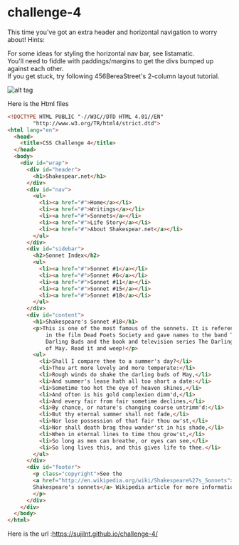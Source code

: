 # challenge-4
This time you've got an extra header and horizontal navigation to worry about!
Hints:

For some ideas for styling the horizontal nav bar, see listamatic.<br>
You'll need to fiddle with paddings/margins to get the divs bumped up against each other.<br>
If you get stuck, try following 456BereaStreet's 2-column layout tutorial.<br>

![alt tag](https://upload.wikimedia.org/wikipedia/commons/e/ef/Csschallenge4.png)

Here is the Html files 
```html
<!DOCTYPE HTML PUBLIC "-//W3C//DTD HTML 4.01//EN"
        "http://www.w3.org/TR/html4/strict.dtd">
<html lang="en">
  <head>
    <title>CSS Challenge 4</title>
  </head>
  <body>
    <div id="wrap">
      <div id="header">
        <h1>Shakespear.net</h1>
      </div>
      <div id="nav">
        <ul>
          <li><a href="#">Home</a></li>
          <li><a href="#">Writings</a></li>
          <li><a href="#">Sonnets</a></li>
          <li><a href="#">Life Story</a></li>
          <li><a href="#">About Shakespear.net</a></li>
        </ul>
      </div>
      <div id="sidebar">
        <h2>Sonnet Index</h2>
        <ul>
          <li><a href="#">Sonnet #1</a></li>
          <li><a href="#">Sonnet #6</a></li>
          <li><a href="#">Sonnet #11</a></li>
          <li><a href="#">Sonnet #15</a></li>
          <li><a href="#">Sonnet #18</a></li>
        </ul>
      </div>
      <div id="content">
        <h1>Shakespeare's Sonnet #18</h1>
        <p>This is one of the most famous of the sonnets. It is referenced
            in the film Dead Poets Society and gave names to the band The
            Darling Buds and the book and television series The Darling Buds
            of May. Read it and weep!</p>
        <ul>
          <li>Shall I compare thee to a summer's day?</li>
          <li>Thou art more lovely and more temperate:</li>
          <li>Rough winds do shake the darling buds of May,</li>
          <li>And summer's lease hath all too short a date:</li>
          <li>Sometime too hot the eye of heaven shines,</li>
          <li>And often is his gold complexion dimm'd,</li>
          <li>And every fair from fair sometime declines,</li>
          <li>By chance, or nature's changing course untrimm'd:</li>
          <li>But thy eternal summer shall not fade,</li>
          <li>Nor lose possession of that fair thou ow'st,</li>
          <li>Nor shall death brag thou wander'st in his shade,</li>
          <li>When in eternal lines to time thou grow'st,</li>
          <li>So long as men can breathe, or eyes can see,</li>
          <li>So long lives this, and this gives life to thee.</li>
        </ul>
      </div>
      <div id="footer">
        <p class="copyright">See the 
        <a href="http://en.wikipedia.org/wiki/Shakespeare%27s_Sonnets">
        Shakespeare's sonnets</a> Wikipedia article for more information
        </p>
      </div>
    </div>
  </body>
</html>

```
Here is the url :https://sujilnt.github.io/challenge-4/
